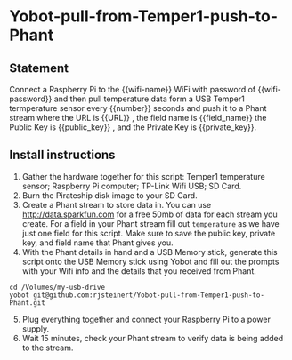 # Yobot-pull-from-Temper1-push-to-Phant

## Statement
Connect a Raspberry Pi to the {{wifi-name}} WiFi with password of {{wifi-password}} and then pull temperature data form a USB Temper1 termperature sensor every {{number}} seconds and push it to a Phant stream where the URL is {{URL}} , the field name is {{field_name}} the Public Key is {{public_key}} , and the Private Key is {{private_key}}. 

## Install instructions

1. Gather the hardware together for this script: Temper1 temperature sensor; Raspberry Pi computer; TP-Link Wifi USB; SD Card.
2. Burn the Pirateship disk image to your SD Card.
3. Create a Phant stream to store data in. You can use http://data.sparkfun.com for a free 50mb of data for each stream you create. For a field in your Phant stream fill out `temperature` as we have just one field for this script. Make sure to save the public key, private key, and field name that Phant gives you.
4. With the Phant details in hand and a USB Memory stick, generate this script onto the USB Memory stick using Yobot and fill out the prompts with your Wifi info and the details that you received from Phant.
```
cd /Volumes/my-usb-drive
yobot git@github.com:rjsteinert/Yobot-pull-from-Temper1-push-to-Phant.git 
```
5. Plug everything together and connect your Raspberry Pi to a power supply. 
6. Wait 15 minutes, check your Phant stream to verify data is being added to the stream.
